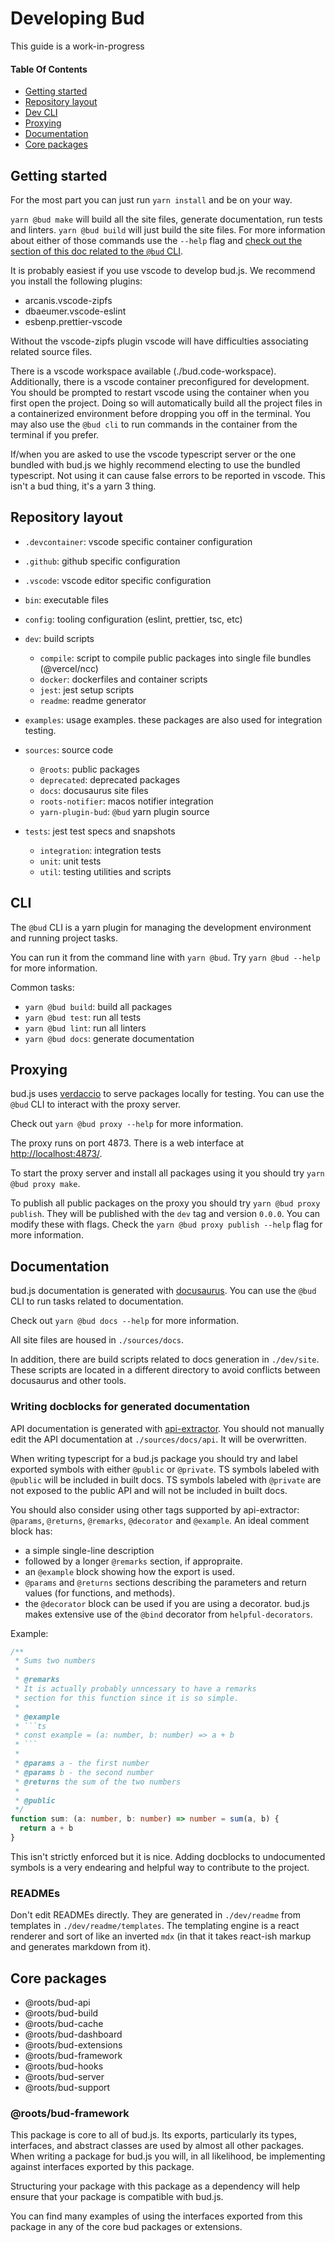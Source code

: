 # Developing Bud

This guide is a work-in-progress

#### Table Of Contents

- [Getting started](#getting-started)
- [Repository layout](#repository)
- [Dev CLI](#cli)
- [Proxying](#proxying)
- [Documentation](#documentation)
- [Core packages](#core-packages)

## Getting started

For the most part you can just run `yarn install` and be on your way.

`yarn @bud make` will build all the site files, generate documentation, run tests and linters. `yarn @bud build` will just build the site files. For more information about either of those commands use the `--help` flag and [check out the section of this doc related to the `@bud` CLI](#cli).

It is probably easiest if you use vscode to develop bud.js. We recommend you install the following plugins:

- arcanis.vscode-zipfs
- dbaeumer.vscode-eslint
- esbenp.prettier-vscode

Without the vscode-zipfs plugin vscode will have difficulties associating related source files.

There is a vscode workspace available (./bud.code-workspace). Additionally, there is a vscode container preconfigured for development. You should be prompted to restart vscode using the container when you first open the project. Doing so will automatically build all the project files in a containerized environment before dropping you off in the terminal. You may also use the `@bud cli` to run commands in the container from the terminal if you prefer.

If/when you are asked to use the vscode typescript server or the one bundled with bud.js we highly recommend electing to use the bundled typescript. Not using it can cause false errors to be reported in vscode. This isn't a bud thing, it's a yarn 3 thing.

## Repository layout

- `.devcontainer`: vscode specific container configuration
- `.github`: github specific configuration
- `.vscode`: vscode editor specific configuration
- `bin`: executable files
- `config`: tooling configuration (eslint, prettier, tsc, etc)
- `dev`: build scripts

  - `compile`: script to compile public packages into single file bundles (@vercel/ncc)
  - `docker`: dockerfiles and container scripts
  - `jest`: jest setup scripts
  - `readme`: readme generator

- `examples`: usage examples. these packages are also used for integration testing.
- `sources`: source code

  - `@roots`: public packages
  - `deprecated`: deprecated packages
  - `docs`: docusaurus site files
  - `roots-notifier`: macos notifier integration
  - `yarn-plugin-bud`: `@bud` yarn plugin source

- `tests`: jest test specs and snapshots
  - `integration`: integration tests
  - `unit`: unit tests
  - `util`: testing utilities and scripts

## CLI

The `@bud` CLI is a yarn plugin for managing the development environment and running project tasks.

You can run it from the command line with `yarn @bud`. Try `yarn @bud --help` for more information.

Common tasks:

- `yarn @bud build`: build all packages
- `yarn @bud test`: run all tests
- `yarn @bud lint`: run all linters
- `yarn @bud docs`: generate documentation

## Proxying

bud.js uses [verdaccio](https://verdaccio.org/) to serve packages locally for testing. You can use the `@bud` CLI to interact with the proxy server.

Check out `yarn @bud proxy --help` for more information.

The proxy runs on port 4873. There is a web interface at [http://localhost:4873/](http://localhost:4873).

To start the proxy server and install all packages using it you should try `yarn @bud proxy make`.

To publish all public packages on the proxy you should try `yarn @bud proxy publish`. They will be published with the `dev` tag and version `0.0.0`. You can modify these with flags. Check the `yarn @bud proxy publish --help` flag for more information.

## Documentation

bud.js documentation is generated with [docusaurus](https://docusaurus.io/). You can use the `@bud` CLI to run tasks related to documentation.

Check out `yarn @bud docs --help` for more information.

All site files are housed in `./sources/docs`.

In addition, there are build scripts related to docs generation in `./dev/site`. These scripts are located in a different directory to avoid conflicts between docusaurus and other tools.

### Writing docblocks for generated documentation

API documentation is generated with [api-extractor](https://api-extractor.com/). You should not manually edit the API documentation at `./sources/docs/api`. It will be overwritten.

When writing typescript for a bud.js package you should try and label exported symbols with either `@public` or `@private`. TS symbols labeled with `@public` will be included in built docs. TS symbols labeled with `@private` are not exposed to the public API and will not be included in built docs.

You should also consider using other tags supported by api-extractor: `@params`, `@returns`, `@remarks`, `@decorator` and `@example`. An ideal comment block has:

- a simple single-line description
- followed by a longer `@remarks` section, if appropraite.
- an `@example` block showing how the export is used.
- `@params` and `@returns` sections describing the parameters and return values (for functions, and methods).
- the `@decorator` block can be used if you are using a decorator. bud.js makes extensive use of the `@bind` decorator from `helpful-decorators`.

Example:

````typescript
/**
 * Sums two numbers
 *
 * @remarks
 * It is actually probably unncessary to have a remarks
 * section for this function since it is so simple.
 *
 * @example
 * ```ts
 * const example = (a: number, b: number) => a + b
 * ```
 *
 * @params a - the first number
 * @params b - the second number
 * @returns the sum of the two numbers
 *
 * @public
 */
function sum: (a: number, b: number) => number = sum(a, b) {
  return a + b
}
````

This isn't strictly enforced but it is nice. Adding docblocks to undocumented symbols is a very endearing and helpful way to contribute to the project.

### READMEs

Don't edit READMEs directly. They are generated in `./dev/readme` from templates in `./dev/readme/templates`. The templating engine is a react renderer and sort of like an inverted `mdx` (in that it takes react-ish markup and generates markdown from it).

## Core packages

- @roots/bud-api
- @roots/bud-build
- @roots/bud-cache
- @roots/bud-dashboard
- @roots/bud-extensions
- @roots/bud-framework
- @roots/bud-hooks
- @roots/bud-server
- @roots/bud-support

### @roots/bud-framework

This package is core to all of bud.js. Its exports, particularly its types, interfaces, and abstract classes are used by almost all other packages. When writing a package for bud.js you will, in all likelihood, be implementing against interfaces exported by this package.

Structuring your package with this package as a dependency will help ensure that your package is compatible with bud.js.

You can find many examples of using the interfaces exported from this package in any of the core bud packages or extensions.
